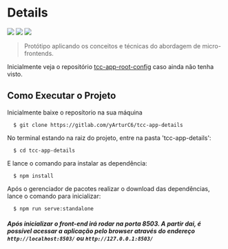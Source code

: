 # Details

<div >
    <img src="https://img.shields.io/badge/Vue-v2.6.11-blue?style=flat"/>
    <img src="https://img.shields.io/badge/SingleSpaVue-v2.1.0-violet?style=flat"/>
    <img src="https://img.shields.io/badge/BootstrapVue-v2.21.2-red?style=flat"/>

</div>

> Protótipo aplicando os conceitos e técnicas do abordagem de micro-frontends.

Inicialmente veja o repositório [tcc-app-root-config](https://gitlab.com/yArturC6/tcc-app-root-config) caso ainda não tenha visto.
## Como Executar o Projeto

Inicialmente baixe o reposítorio na sua máquina
```
  $ git clone https://gitlab.com/yArturC6/tcc-app-details
```

No terminal estando na raiz do projeto, entre na pasta 'tcc-app-details':

```
  $ cd tcc-app-details
```

E lance o comando para instalar as dependência:

```
  $ npm install
```

Após o gerenciador de pacotes realizar o download das dependências, lance o comando para inicializar:

```
  $ npm run serve:standalone
```

##### Após inicializar o front-end irá rodar na porta **8503**. A partir dai, é possível acessar a aplicação pelo browser através do endereço `http://localhost:8503/` ou  `http://127.0.0.1:8503/`



